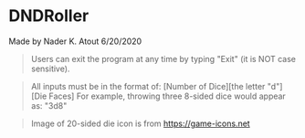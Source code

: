 # DNDRoller

Made by Nader K. Atout	6/20/2020

> Users can exit the program at any time by typing "Exit" (it is NOT case sensitive).

> All inputs must be in the format of:	[Number of Dice][the letter "d"][Die Faces]
 	For example, throwing three 8-sided dice would appear as: 	"3d8"

> Image of 20-sided die icon is from https://game-icons.net
